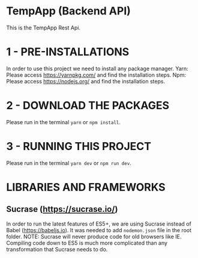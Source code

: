 # TempApp (Backend API)
This is the TempApp Rest Api. 

# 1 - PRE-INSTALLATIONS
In order to use this project we need to install any package manager.
Yarn: Please access https://yarnpkg.com/ and find the installation steps.
Npm: Please access https://nodejs.org/ and find the installation steps.

# 2 - DOWNLOAD THE PACKAGES
Please run in the terminal `yarn` or `npm install`.

# 3 - RUNNING THIS PROJECT
Please run in the terminal `yarn dev` or `npm run dev`.

<!-- # 4 - DEBUGGING THIS PROJECT
Please stop any running process and then run in the terminal `yarn dev:debug` or `npm run dev:debug`. After that, press "Start Debugging". -->


# LIBRARIES AND FRAMEWORKS

## Sucrase (https://sucrase.io/)
In order to run the latest features of ES5+, we are using Sucrase instead of Babel (https://babeljs.io). 
It was needed to add `nodemon.json` file in the root folder.
NOTE: Sucrase will never produce code for old browsers like IE. Compiling code down to ES5 is much more complicated than any transformation that Sucrase needs to do.
